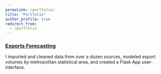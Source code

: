 ```yaml
---
permalink: /portfolio/
title: "Portfolio"
author_profile: true
redirect_from: 
  - /portfolio
---
```


### <a href="/portfolio/exports">Exports Forecasting</a>
I imported and cleaned data from over a dozen sources, modeled export volumes by metropolitan statistical area, and created a Flask App user-interface.
